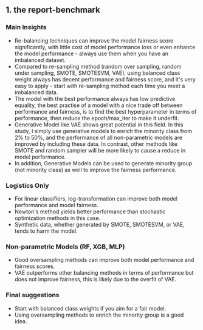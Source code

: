 ## 1. the report-benchmark

### Main Insights
* Re-balancing techniques can improve the model fairness score significantly, with little cost of model performance loss or even enhance the model performance - always use them when you have an imbalanced dataset.
* Compared to re-sampling method (random over sampling, random under sampling, SMOTE, SMOTESVM, VAE), using balanced class weight always has decent performance and fairness score, and it's very easy to apply - start with re-sampling method each time you meet a imbalanced data.
* The model with the best performance always has low predictive equality, the best practise of a model with a nice trade off between performance and fairness, is to find the best hyperparameter in terms of performance, then reduce the epoch/max_iter to make it underfit.
* Generative Model like VAE shows great potential in this field. In this study, I simply use generative models to enrich the minority class  from 2% to 50%, and the performance of all non-parametric models are improved by including these data. In contrast, other methods like SMOTE and random sampler will be more likely to cause a reduce in model performance.
* In addition, Generative Models can be used to generate minority group (not minority class) as well to improve the fairness performance.

  
### Logistics Only
* For linear classifiers, log-transformation can improve both model performance and model fairness.
* Newton's method yields better performance than stochastic optimization methods in this case.
* Synthetic data, whether generated by SMOTE, SMOTESVM, or VAE, tends to harm the model.

### Non-parametric Models (RF, XGB, MLP)
* Good oversampling methods can improve both model performance and fairness scores.
* VAE outperforms other balancing methods in terms of performance but does not improve fairness, this is likely due to the overfit of VAE.

### Final suggestions
* Start with balanced class weights if you aim for a fair model.
* Using oversampling methods to enrich the minority group is a good idea.
